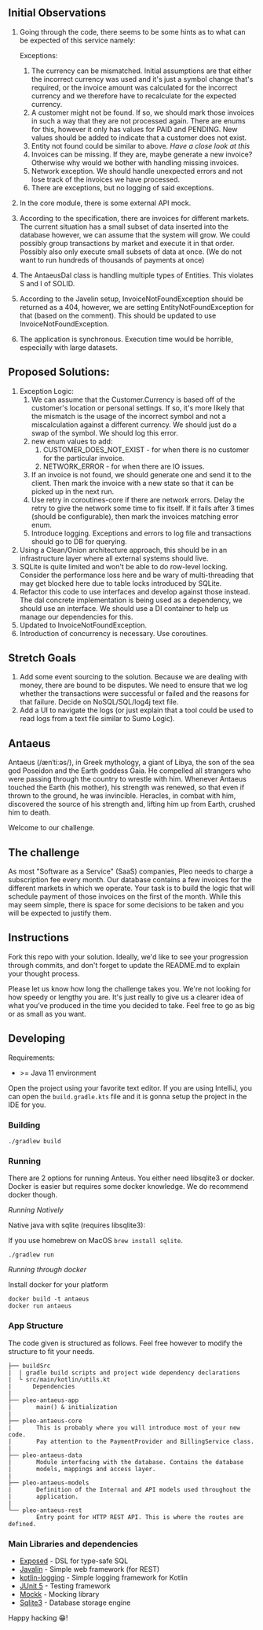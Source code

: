 ## Initial Observations

1. Going through the code, there seems to be some hints as to what can be expected of this service namely:

    Exceptions:
    1. The currency can be mismatched. Initial assumptions are that either the incorrect currency was used and it's just a symbol change that's required, or the invoice amount was calculated for the incorrect currency and we therefore have to recalculate for the expected currency.
    2. A customer might not be found. If so, we should mark those invoices in such a way that they are not processed again.
       There are enums for this, however it only has values for PAID and PENDING. New values should be added to indicate that a customer does not exist.
    3. Entity not found could be similar to above. *Have a close look at this*
    4. Invoices can be missing. If they are, maybe generate a new invoice? Otherwise why would we bother with handling missing invoices.
    5. Network exception. We should handle unexpected errors and not lose track of the invoices we have processed.
    6. There are exceptions, but no logging of said exceptions.
2. In the core module, there is some external API mock. 
3. According to the specification, there are invoices for different markets. The current situation has a small subset of data inserted into the database however, we can assume that the system will grow. We could possibly group transactions by market and execute it in that order. Possibly also only execute small subsets of data at once. (We do not want to run hundreds of thousands of payments at once)
4. The AntaeusDal class is handling multiple types of Entities. This violates S and I of SOLID.  
5. According to the Javelin setup, InvoiceNotFoundException should be returned as a 404, however, we are setting EntityNotFoundException for that (based on the comment). This should be updated to use InvoiceNotFoundException.
6. The application is synchronous. Execution time would be horrible, especially with large datasets.

## Proposed Solutions:
1. Exception Logic: 
   1. We can assume that the Customer.Currency is based off of the customer's location or personal settings. If so, it's more likely that the mismatch is the usage of the incorrect symbol and not a miscalculation against a different currency. We should just do a swap of the symbol. We should log this error.
   2. new enum values to add:
      1. CUSTOMER_DOES_NOT_EXIST - for when there is no customer for the particular invoice.
      2. NETWORK_ERROR - for when there are IO issues.
   4. If an invoice is not found, we should generate one and send it to the client. Then mark the invoice with a new state so that it can be picked up in the next run.
   5. Use retry in coroutines-core if there are network errors. Delay the retry to give the network some time to fix itself. If it fails after 3 times (should be configurable), then mark the invoices matching error enum.
   6. Introduce logging. Exceptions and errors to log file and transactions should go to DB for querying.
2. Using a Clean/Onion architecture approach, this should be in an infrastructure layer where all external systems should live.
3. SQLite is quite limited and won't be able to do row-level locking. Consider the performance loss here and be wary of multi-threading that may get blocked here due to table locks introduced by SQLite.
4. Refactor this code to use interfaces and develop against those instead. The dal concrete implementation is being used as a dependency, we should use an interface. We should use a DI container to help us manage our dependencies for this.
5. Updated to InvoiceNotFoundException.
6. Introduction of concurrency is necessary. Use coroutines.

## Stretch Goals
1. Add some event sourcing to the solution. Because we are dealing with money, there are bound to be disputes. We need to ensure that we log whether the transactions were successful or failed and the reasons for that failure. Decide on NoSQL/SQL/log4j text file.
2. Add a UI to navigate the logs (or just explain that a tool could be used to read logs from a text file similar to Sumo Logic).

## Antaeus

Antaeus (/ænˈtiːəs/), in Greek mythology, a giant of Libya, the son of the sea god Poseidon and the Earth goddess Gaia. He compelled all strangers who were passing through the country to wrestle with him. Whenever Antaeus touched the Earth (his mother), his strength was renewed, so that even if thrown to the ground, he was invincible. Heracles, in combat with him, discovered the source of his strength and, lifting him up from Earth, crushed him to death.

Welcome to our challenge.

## The challenge

As most "Software as a Service" (SaaS) companies, Pleo needs to charge a subscription fee every month. Our database contains a few invoices for the different markets in which we operate. Your task is to build the logic that will schedule payment of those invoices on the first of the month. While this may seem simple, there is space for some decisions to be taken and you will be expected to justify them.

## Instructions

Fork this repo with your solution. Ideally, we'd like to see your progression through commits, and don't forget to update the README.md to explain your thought process.

Please let us know how long the challenge takes you. We're not looking for how speedy or lengthy you are. It's just really to give us a clearer idea of what you've produced in the time you decided to take. Feel free to go as big or as small as you want.

## Developing

Requirements:
- \>= Java 11 environment

Open the project using your favorite text editor. If you are using IntelliJ, you can open the `build.gradle.kts` file and it is gonna setup the project in the IDE for you.

### Building

```
./gradlew build
```

### Running

There are 2 options for running Anteus. You either need libsqlite3 or docker. Docker is easier but requires some docker knowledge. We do recommend docker though.

*Running Natively*

Native java with sqlite (requires libsqlite3):

If you use homebrew on MacOS `brew install sqlite`.

```
./gradlew run
```

*Running through docker*

Install docker for your platform

```
docker build -t antaeus
docker run antaeus
```

### App Structure
The code given is structured as follows. Feel free however to modify the structure to fit your needs.
```
├── buildSrc
|  | gradle build scripts and project wide dependency declarations
|  └ src/main/kotlin/utils.kt 
|      Dependencies
|
├── pleo-antaeus-app
|       main() & initialization
|
├── pleo-antaeus-core
|       This is probably where you will introduce most of your new code.
|       Pay attention to the PaymentProvider and BillingService class.
|
├── pleo-antaeus-data
|       Module interfacing with the database. Contains the database 
|       models, mappings and access layer.
|
├── pleo-antaeus-models
|       Definition of the Internal and API models used throughout the
|       application.
|
└── pleo-antaeus-rest
        Entry point for HTTP REST API. This is where the routes are defined.
```

### Main Libraries and dependencies
* [Exposed](https://github.com/JetBrains/Exposed) - DSL for type-safe SQL
* [Javalin](https://javalin.io/) - Simple web framework (for REST)
* [kotlin-logging](https://github.com/MicroUtils/kotlin-logging) - Simple logging framework for Kotlin
* [JUnit 5](https://junit.org/junit5/) - Testing framework
* [Mockk](https://mockk.io/) - Mocking library
* [Sqlite3](https://sqlite.org/index.html) - Database storage engine

Happy hacking 😁!
